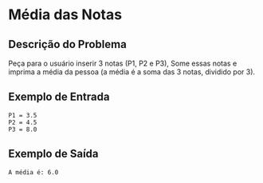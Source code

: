 # Média das Notas

## Descrição do Problema

Peça para o usuário inserir 3 notas (P1, P2 e P3), Some essas notas e imprima a média da pessoa (a média é a soma das 3 notas, dividido por 3).

## Exemplo de Entrada

```
P1 = 3.5
P2 = 4.5
P3 = 8.0
```

## Exemplo de Saída

```
A média é: 6.0
```
